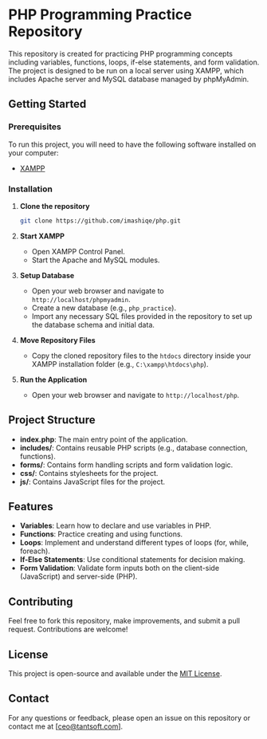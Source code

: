 # PHP Programming Practice Repository

This repository is created for practicing PHP programming concepts including variables, functions, loops, if-else statements, and form validation. The project is designed to be run on a local server using XAMPP, which includes Apache server and MySQL database managed by phpMyAdmin.

## Getting Started

### Prerequisites

To run this project, you will need to have the following software installed on your computer:
- [XAMPP](https://www.apachefriends.org/index.html)

### Installation

1. **Clone the repository**
   ```sh
   git clone https://github.com/imashiqe/php.git
   ```

2. **Start XAMPP**
   - Open XAMPP Control Panel.
   - Start the Apache and MySQL modules.

3. **Setup Database**
   - Open your web browser and navigate to `http://localhost/phpmyadmin`.
   - Create a new database (e.g., `php_practice`).
   - Import any necessary SQL files provided in the repository to set up the database schema and initial data.

4. **Move Repository Files**
   - Copy the cloned repository files to the `htdocs` directory inside your XAMPP installation folder (e.g., `C:\xampp\htdocs\php`).

5. **Run the Application**
   - Open your web browser and navigate to `http://localhost/php`.

## Project Structure

- **index.php**: The main entry point of the application.
- **includes/**: Contains reusable PHP scripts (e.g., database connection, functions).
- **forms/**: Contains form handling scripts and form validation logic.
- **css/**: Contains stylesheets for the project.
- **js/**: Contains JavaScript files for the project.

## Features

- **Variables**: Learn how to declare and use variables in PHP.
- **Functions**: Practice creating and using functions.
- **Loops**: Implement and understand different types of loops (for, while, foreach).
- **If-Else Statements**: Use conditional statements for decision making.
- **Form Validation**: Validate form inputs both on the client-side (JavaScript) and server-side (PHP).

## Contributing

Feel free to fork this repository, make improvements, and submit a pull request. Contributions are welcome!

## License

This project is open-source and available under the [MIT License](LICENSE).

## Contact

For any questions or feedback, please open an issue on this repository or contact me at [ceo@tantsoft.com].




